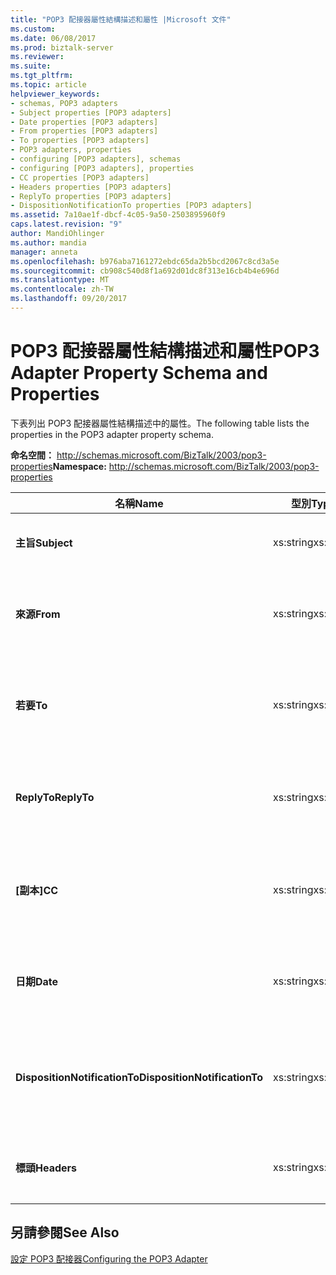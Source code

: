 ```yaml
---
title: "POP3 配接器屬性結構描述和屬性 |Microsoft 文件"
ms.custom: 
ms.date: 06/08/2017
ms.prod: biztalk-server
ms.reviewer: 
ms.suite: 
ms.tgt_pltfrm: 
ms.topic: article
helpviewer_keywords:
- schemas, POP3 adapters
- Subject properties [POP3 adapters]
- Date properties [POP3 adapters]
- From properties [POP3 adapters]
- To properties [POP3 adapters]
- POP3 adapters, properties
- configuring [POP3 adapters], schemas
- configuring [POP3 adapters], properties
- CC properties [POP3 adapters]
- Headers properties [POP3 adapters]
- ReplyTo properties [POP3 adapters]
- DispositionNotificationTo properties [POP3 adapters]
ms.assetid: 7a10ae1f-dbcf-4c05-9a50-2503895960f9
caps.latest.revision: "9"
author: MandiOhlinger
ms.author: mandia
manager: anneta
ms.openlocfilehash: b976aba7161272ebdc65da2b5bcd2067c8cd3a5e
ms.sourcegitcommit: cb908c540d8f1a692d01dc8f313e16cb4b4e696d
ms.translationtype: MT
ms.contentlocale: zh-TW
ms.lasthandoff: 09/20/2017
---
```

# <a name="pop3-adapter-property-schema-and-properties"></a><span data-ttu-id="caea4-102">POP3 配接器屬性結構描述和屬性</span><span class="sxs-lookup"><span data-stu-id="caea4-102">POP3 Adapter Property Schema and Properties</span></span>
<span data-ttu-id="caea4-103">下表列出 POP3 配接器屬性結構描述中的屬性。</span><span class="sxs-lookup"><span data-stu-id="caea4-103">The following table lists the properties in the POP3 adapter property schema.</span></span>  
  
 <span data-ttu-id="caea4-104">**命名空間：** http://schemas.microsoft.com/BizTalk/2003/pop3-properties</span><span class="sxs-lookup"><span data-stu-id="caea4-104">**Namespace:** http://schemas.microsoft.com/BizTalk/2003/pop3-properties</span></span>  
  
|<span data-ttu-id="caea4-105">**名稱**</span><span class="sxs-lookup"><span data-stu-id="caea4-105">**Name**</span></span>|<span data-ttu-id="caea4-106">**型別**</span><span class="sxs-lookup"><span data-stu-id="caea4-106">**Type**</span></span>|<span data-ttu-id="caea4-107">**說明**</span><span class="sxs-lookup"><span data-stu-id="caea4-107">**Description**</span></span>|  
|--------------|--------------|---------------------|  
|<span data-ttu-id="caea4-108">**主旨**</span><span class="sxs-lookup"><span data-stu-id="caea4-108">**Subject**</span></span>|<span data-ttu-id="caea4-109">xs:string</span><span class="sxs-lookup"><span data-stu-id="caea4-109">xs:string</span></span>|<span data-ttu-id="caea4-110">指定的內容放在**主旨**訊息標頭</span><span class="sxs-lookup"><span data-stu-id="caea4-110">Specifies the content placed on the **Subject** header for the message</span></span>|  
|<span data-ttu-id="caea4-111">**來源**</span><span class="sxs-lookup"><span data-stu-id="caea4-111">**From**</span></span>|<span data-ttu-id="caea4-112">xs:string</span><span class="sxs-lookup"><span data-stu-id="caea4-112">xs:string</span></span>|<span data-ttu-id="caea4-113">指定放在電子郵件地址**從**標頭欄位的電子郵件訊息。</span><span class="sxs-lookup"><span data-stu-id="caea4-113">Specifies the e-mail address placed on the **From** header field of the e-mail message.</span></span>|  
|<span data-ttu-id="caea4-114">**若要**</span><span class="sxs-lookup"><span data-stu-id="caea4-114">**To**</span></span>|<span data-ttu-id="caea4-115">xs:string</span><span class="sxs-lookup"><span data-stu-id="caea4-115">xs:string</span></span>|<span data-ttu-id="caea4-116">指定的電子郵件地址或多個放**至**標頭欄位的電子郵件訊息。</span><span class="sxs-lookup"><span data-stu-id="caea4-116">Specifies the e-mail address or addresses placed on the **To** header field of the e-mail message.</span></span>|  
|<span data-ttu-id="caea4-117">**ReplyTo**</span><span class="sxs-lookup"><span data-stu-id="caea4-117">**ReplyTo**</span></span>|<span data-ttu-id="caea4-118">xs:string</span><span class="sxs-lookup"><span data-stu-id="caea4-118">xs:string</span></span>|<span data-ttu-id="caea4-119">指定放在電子郵件地址**ReplyTo**標頭欄位的電子郵件訊息。</span><span class="sxs-lookup"><span data-stu-id="caea4-119">Specifies the e-mail address placed on the **ReplyTo** header field of the e-mail message.</span></span>|  
|<span data-ttu-id="caea4-120">**[副本]**</span><span class="sxs-lookup"><span data-stu-id="caea4-120">**CC**</span></span>|<span data-ttu-id="caea4-121">xs:string</span><span class="sxs-lookup"><span data-stu-id="caea4-121">xs:string</span></span>|<span data-ttu-id="caea4-122">指定的電子郵件地址或多個放**CC**標頭欄位的電子郵件訊息。</span><span class="sxs-lookup"><span data-stu-id="caea4-122">Specifies the e-mail address or addresses placed on the **CC** header field of the e-mail message.</span></span>|  
|<span data-ttu-id="caea4-123">**日期**</span><span class="sxs-lookup"><span data-stu-id="caea4-123">**Date**</span></span>|<span data-ttu-id="caea4-124">xs:string</span><span class="sxs-lookup"><span data-stu-id="caea4-124">xs:string</span></span>|<span data-ttu-id="caea4-125">指定的內容放在**日期**標頭欄位的電子郵件訊息。</span><span class="sxs-lookup"><span data-stu-id="caea4-125">Specifies the content placed on the **Date** header field of the e-mail message.</span></span>|  
|<span data-ttu-id="caea4-126">**DispositionNotificationTo**</span><span class="sxs-lookup"><span data-stu-id="caea4-126">**DispositionNotificationTo**</span></span>|<span data-ttu-id="caea4-127">xs:string</span><span class="sxs-lookup"><span data-stu-id="caea4-127">xs:string</span></span>|<span data-ttu-id="caea4-128">指定的內容放在**DispositionNotificationTo**標頭欄位的電子郵件訊息。</span><span class="sxs-lookup"><span data-stu-id="caea4-128">Specifies the content placed on the **DispositionNotificationTo** header field of the e-mail message.</span></span>|  
|<span data-ttu-id="caea4-129">**標頭**</span><span class="sxs-lookup"><span data-stu-id="caea4-129">**Headers**</span></span>|<span data-ttu-id="caea4-130">xs:string</span><span class="sxs-lookup"><span data-stu-id="caea4-130">xs:string</span></span>|<span data-ttu-id="caea4-131">指定電子郵件訊息所有標頭欄位的內容。</span><span class="sxs-lookup"><span data-stu-id="caea4-131">Specifies the content of all of the header fields of the e-mail message.</span></span>|  
  
## <a name="see-also"></a><span data-ttu-id="caea4-132">另請參閱</span><span class="sxs-lookup"><span data-stu-id="caea4-132">See Also</span></span>  
 [<span data-ttu-id="caea4-133">設定 POP3 配接器</span><span class="sxs-lookup"><span data-stu-id="caea4-133">Configuring the POP3 Adapter</span></span>](../core/configuring-the-pop3-adapter.md)